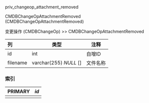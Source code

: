 priv_changeop_attachment_removed

CMDBChangeOpAttachmentRemoved (CMDBChangeOpAttachmentRemoved)

变更操作 (CMDBChangeOp) >> CMDBChangeOpAttachmentRemoved



| 列       | 类型                   | 注释     |
| :------- | ---------------------- | -------- |
| id       | int                    | 自增ID   |
| filename | varchar(255) *NULL* [] | 文件名称 |

### 索引

| PRIMARY | *id* |
| :------ | ---- |
|         |      |